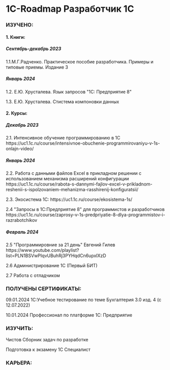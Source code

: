 # 1C-Roadmap Разработчик 1С
<h3><b>ИЗУЧЕНО:</b></h3>

<h4>1. Книги:</h4>
   
<h5>Сентябрь-декабрь 2023</h5><p>
1.1.М.Г.Радченко. Практическое пособие разработчика. Примеры и типовые приемы. Издание 3<p>

<h5>Январь 2024</h5><p>
1.2. Е.Ю. Хрусталева. Язык запросов "1С: Предприятие 8"<p>
1.3. Е.Ю. Хрусталева. Стистема компоновки данных<p>
   
<h4>2. Курсы:</h4>
   
<h5>Декабрь 2023</h5><p>
2.1. Интенсивное обучение программированию в 1С https://uc1.1c.ru/course/intensivnoe-obuchenie-programmirovaniyu-v-1s-onlajn-video/<p>

<h5>Январь 2024</h5><p>
2.2. Работа с данными файлов Excel в прикладном решении с использованием механизма расширений конфигурации https://uc1.1c.ru/course/rabota-s-dannymi-fajlov-excel-v-prikladnom-reshenii-s-ispolzovaniem-mehanizma-rasshirenij-konfiguratsii/<p>
2.3. Экосистема 1С: https://uc1.1c.ru/course/ekosistema-1s/<p>
2.4 "Запросы в 1С:Предприятие 8" для программистов и разработчиков  https://uc1.1c.ru/course/zaprosy-v-1s-predpriyatie-8-dlya-programmistov-i-razrabotchikov<p>

<h5>Февраль 2024</h5><p>
2.5 "Программировние за 21 день" Евгений Гилев https://www.youtube.com/playlist?list=PLN1BSVwPIqvUBuhRj3PYHqdCn6upxIXzD<p>
2.6 Администрирование 1С (Первый БИТ)<p>
2.7 Работа с отладчиком<p><p>


<h3>ПОЛУЧЕНЫ СЕРТИФИКАТЫ:</h3>

09.01.2024 1С:Учебное тестирование по теме Бухгалтерия 3.0 изд. 4 (с 12.07.2022)<p>
10.01.2024 Профессионал по платформе 1С: Предприятие<p>
   
<h3>ИЗУЧИТЬ:</h3>

Чистов Сборник задач по разработке<p>
Подготовка к экзамену 1С Специалист<p>

<h3>КАРЬЕРА:</h3>

